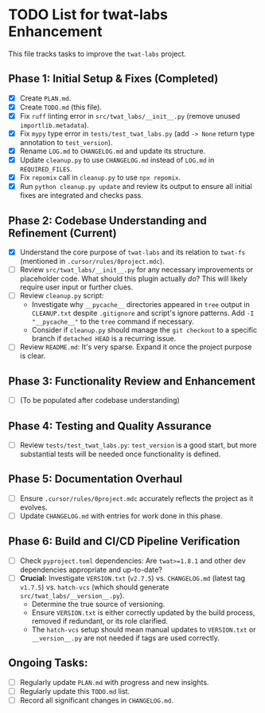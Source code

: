 # TODO List for twat-labs Enhancement

This file tracks tasks to improve the `twat-labs` project.

## Phase 1: Initial Setup & Fixes (Completed)

-   [x] Create `PLAN.md`.
-   [x] Create `TODO.md` (this file).
-   [x] Fix `ruff` linting error in `src/twat_labs/__init__.py` (remove unused `importlib.metadata`).
-   [x] Fix `mypy` type error in `tests/test_twat_labs.py` (add `-> None` return type annotation to `test_version`).
-   [x] Rename `LOG.md` to `CHANGELOG.md` and update its structure.
-   [x] Update `cleanup.py` to use `CHANGELOG.md` instead of `LOG.md` in `REQUIRED_FILES`.
-   [x] Fix `repomix` call in `cleanup.py` to use `npx repomix`.
-   [x] Run `python cleanup.py update` and review its output to ensure all initial fixes are integrated and checks pass.

## Phase 2: Codebase Understanding and Refinement (Current)

-   [x] Understand the core purpose of `twat-labs` and its relation to `twat-fs` (mentioned in `.cursor/rules/0project.mdc`).
-   [ ] Review `src/twat_labs/__init__.py` for any necessary improvements or placeholder code. What should this plugin actually *do*? This will likely require user input or further clues.
-   [ ] Review `cleanup.py` script:
    -   Investigate why `__pycache__` directories appeared in `tree` output in `CLEANUP.txt` despite `.gitignore` and script's ignore patterns. Add `-I "__pycache__"` to the `tree` command if necessary.
    -   Consider if `cleanup.py` should manage the `git checkout` to a specific branch if `detached HEAD` is a recurring issue.
-   [ ] Review `README.md`: It's very sparse. Expand it once the project purpose is clear.

## Phase 3: Functionality Review and Enhancement

-   [ ] (To be populated after codebase understanding)

## Phase 4: Testing and Quality Assurance

-   [ ] Review `tests/test_twat_labs.py`: `test_version` is a good start, but more substantial tests will be needed once functionality is defined.

## Phase 5: Documentation Overhaul

-   [ ] Ensure `.cursor/rules/0project.mdc` accurately reflects the project as it evolves.
-   [ ] Update `CHANGELOG.md` with entries for work done in this phase.

## Phase 6: Build and CI/CD Pipeline Verification

-   [ ] Check `pyproject.toml` dependencies: Are `twat>=1.8.1` and other dev dependencies appropriate and up-to-date?
-   [ ] **Crucial:** Investigate `VERSION.txt` (`v2.7.5`) vs. `CHANGELOG.md` (latest tag `v1.7.5`) vs. `hatch-vcs` (which should generate `src/twat_labs/__version__.py`).
    -   Determine the true source of versioning.
    -   Ensure `VERSION.txt` is either correctly updated by the build process, removed if redundant, or its role clarified.
    -   The `hatch-vcs` setup should mean manual updates to `VERSION.txt` or `__version__.py` are not needed if tags are used correctly.

## Ongoing Tasks:

-   [ ] Regularly update `PLAN.md` with progress and new insights.
-   [ ] Regularly update this `TODO.md` list.
-   [ ] Record all significant changes in `CHANGELOG.md`.

